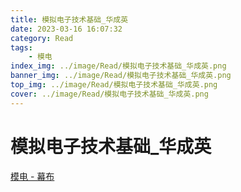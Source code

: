 ```yaml
---
title: 模拟电子技术基础_华成英
date: 2023-03-16 16:07:32
category: Read
tags: 
    - 模电
index_img: ../image/Read/模拟电子技术基础_华成英.png  
banner_img: ../image/Read/模拟电子技术基础_华成英.png
top_img: ../image/Read/模拟电子技术基础_华成英.png 
cover: ../image/Read/模拟电子技术基础_华成英.png 
---
```


# 模拟电子技术基础_华成英

[模电 - 幕布](https://mubucm.com/doc/09g-iQId22)